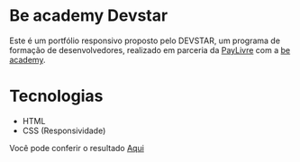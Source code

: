 # Be academy Devstar 
Este é um portfólio responsivo proposto pelo DEVSTAR, um programa de formação de desenvolvedores, realizado em parceria da [PayLivre](https://www.paylivre.com/en/homepage/) 
com a  [be academy](https://www.beacademy.com.br/).

# Tecnologias
* HTML
* CSS (Responsividade)

Você pode conferir o resultado [Aqui]( https://fariasmi.github.io/beacademy-devstar-frontend-myportfolio/)
